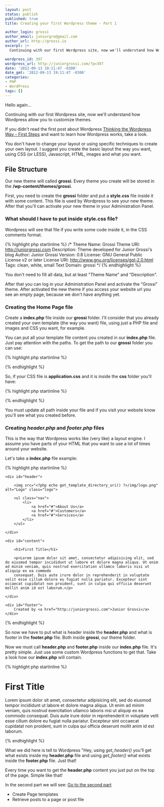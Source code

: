 ```yaml
---
layout: post
status: publish
published: true
title: Creating your first Wordpress theme - Part 1

author_login: grossi
author_email: juniorgro@gmail.com
author_url: http://grossi.io
excerpt: |+
  Continuing with our first Wordpress site, now we'll understand how Wordpress allow you to customize themes. If you didn't read the first post about Wordpress <a href="http://juniorgrossi.com/thinking-the-wordpress-way-first-steps/">Thinking the Wordpress Way - First Steps</a> and want to learn how Wordpress works, take a look.

wordpress_id: 397
wordpress_url: http://juniorgrossi.com/?p=397
date: '2012-09-13 19:11:47 -0300'
date_gmt: '2012-09-13 19:11:47 -0300'
categories:
- PHP
- WordPress
tags: []
---
```

<p>Hello again...</p>
<p>Continuing with our first Wordpress site, now we'll understand how Wordpress allow you to customize themes.</p>
<p>If you didn't read the first post about Wordpress <a href="http://juniorgrossi.com/thinking-the-wordpress-way-first-steps/">Thinking the Wordpress Way - First Steps</a> and want to learn how Wordpress works, take a look.</p>
<p>You don't have to change your layout or using specific techniques to create your own layout. I suggest you create the basic layout the way you want, using CSS (or LESS), Javascript, HTML, images and what you want.</p>
<h2>File Structure</h2>
<p>Our new theme will called <strong>grossi</strong>. Every theme you create will be stored in the <strong>/wp-content/themes/grossi</strong>.</p>
<p>First, you need to create the <strong>grossi</strong> folder and put a <strong>style.css</strong> file inside it with some content. This file is used by Wordpress to see your new theme. After that you'll can activate your new theme in your Administration Panel.</p>
<p><a id="more"></a><a id="more-397"></a></p>
<h3>What should I have to put inside <strong>style.css</strong> file?</h3>
<p>Wordpress will see that file if you write some code inside it, in the CSS comments format.</p>

{% highlight php startinline %}
/*
Theme Name: Grossi
Theme URI: http://juniorgrossi.com
Description: Theme developed for Junior Grossi's blog
Author: Junior Grossi
Version: 0.8
License: GNU General Public License v2 or later
License URI: http://www.gnu.org/licenses/gpl-2.0.html
Tags: clean, white, small
Text Domain: grossi
*/
{% endhighlight %}

<p>You don't need to fill all data, but at least "Theme Name" and "Description".</p>
<p>After that you can log in your Administration Panel and activate the "Grossi" theme. After activated the new theme if you access your website url you see an empty page, because we don't have anything yet.</p>
<h3>Creating the Home Page file</h3>
<p>Create a <strong>index.php</strong> file inside our <strong>grossi</strong> folder. I'll consider that you already created your own template (the way you want) file, using just a PHP file and images and CSS you want, for example.</p>
<p>You can put all your template file content you created in our <strong>index.php</strong> file. Just pay attention with the paths. To get the path to our <strong>grossi</strong> folder you can use:</p>

{% highlight php startinline %}
<?php echo get_template_directory_uri() ?>
{% endhighlight %}

<p>So, if your CSS file is <strong>application.css</strong> and it is inside the <strong>css</strong> folder you'll have:</p>

{% highlight php startinline %}
<link rel="stylesheet" type="text/css" href="<?php echo get_template_directory_uri() ?>/css/application.css" media="all" />
{% endhighlight %}

<p>You must update all path inside your file and if you visit your website know you'll see what you created before.</p>
<h3>Creating <em>header.php</em> and <em>footer.php</em> files</h3>
<p>This is the way that Wordpress works like (very like) a layout engine. I assume you have parts of your HTML that you want to use a lot of times around your website.</p>
<p>Let's take a <strong>index.php</strong> file example:</p>

{% highlight php startinline %}
<!DOCTYPE HTML>
<html lang="en-US">
<head>
    <meta charset="UTF-8">
    <title>My First Page</title>
    <link rel="stylesheet" type="text/css" href="<?php echo get_template_directory_uri() ?>/css/application.css" media="all">
</head>
<body>

    <div id="header">

        <img src="<?php echo get_template_directory_uri() ?>/img/logo.png" alt="Logo" class="logo">

        <ul class="nav">
            <li>
                <a href="#">About Us</a>
                <a href="#">Customers</a>
                <a href="#">Services</a>
            </li>       
        </ul>

    </div>

    <div id="content">

        <h1>First Title</h1>

        <p>Lorem ipsum dolor sit amet, consectetur adipisicing elit, sed do eiusmod tempor incididunt ut labore et dolore magna aliqua. Ut enim ad minim veniam, quis nostrud exercitation ullamco laboris nisi ut aliquip ex ea commodo
        consequat. Duis aute irure dolor in reprehenderit in voluptate velit esse cillum dolore eu fugiat nulla pariatur. Excepteur sint occaecat cupidatat non proident, sunt in culpa qui officia deserunt mollit anim id est laborum.</p>

    </div>

    <div id="footer">
        Created by <a href="http://juniorgrossi.com">Junior Grossi</a>
    </div>

</body>
</html>
{% endhighlight %}

<p>So now we have to put what is header inside the <strong>header.php</strong> and what is footer in the <strong>footer.php</strong> file. Both inside <strong>grossi</strong>, our theme folder.</p>
<p>Now we must call <strong>header.php</strong> and <strong>footer.php</strong> inside our <strong>index.php</strong> file. It's pretty simple. Just use some custom Wordpress functions to get that. Take a look how our <strong>index.php</strong> will contain.</p>

{% highlight php startinline %}
<?php get_header() ?>

<h1>First Title</h1>

<p>Lorem ipsum dolor sit amet, consectetur adipisicing elit, sed do eiusmod tempor incididunt ut labore et dolore magna aliqua. Ut enim ad minim veniam, quis nostrud exercitation ullamco laboris nisi ut aliquip ex ea commodo
consequat. Duis aute irure dolor in reprehenderit in voluptate velit esse cillum dolore eu fugiat nulla pariatur. Excepteur sint occaecat cupidatat non proident, sunt in culpa qui officia deserunt mollit anim id est laborum.</p>

<?php get_footer() ?>
{% endhighlight %}

<p>What we did here is tell to Wordpress "Hey, using <em>get_header()</em> you'll get what exists inside my <strong>header.php</strong> file and using <em>get_footer()</em> what exists inside the <strong>footer.php</strong> file. Just that!</p>
<p>Every time you want to get the <strong>header.php</strong> content you just put <em><?php get_header() ?></em> on the top of the page. Simple like that!</p>
<p>In the second part we will see: <a href="http://juniorgrossi.com/creating-your-first-wordpress-theme-part-2">Go to the second part</a></p>
<ul>
<li>Create Page templates</li>
<li>Retrieve posts to a page or post file</li>
</ul>
